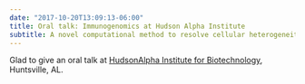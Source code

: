 ```yaml
---
date: "2017-10-20T13:09:13-06:00"
title: Oral talk: Immunogenomics at Hudson Alpha Institute
subtitle: A novel computational method to resolve cellular heterogeneity in disease tissues
---
```


Glad to give an oral talk at [HudsonAlpha Institute for Biotechnology](https://hudsonalpha.org/), Huntsville, AL.


